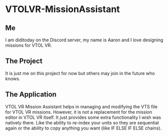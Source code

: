 # VTOLVR-MissionAssistant
## Me
I am diditoday on the Discord server, my name is Aaron and I love designing missions for VTOL VR.

## The Project
It is just me on this project for now but others may join in the future who knows. 

## The Application
VTOL VR Mission Assistant helps in managing and modifying the VTS file for VTOL VR missions. However, it is not a replacement for the mission editor in VTOL VR itself. It just provides some extra functionality I wish was natively there. Like the ability to re-index your units so they are sequential again or the ability to copy anything you want (like IF ELSE IF ELSE chains).

